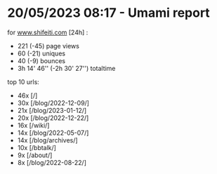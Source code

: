 # 20/05/2023 08:17 - Umami report
for www.shifeiti.com [24h] :

 - 221 (-45) page views
 - 60 (-21) uniques
 - 40 (-9) bounces
 - 3h 14' 46'' (-2h 30' 27'') totaltime


top 10 urls:
 - 46x [/]
 - 30x [/blog/2022-12-09/]
 - 21x [/blog/2023-01-12/]
 - 20x [/blog/2022-12-22/]
 - 16x [/wiki/]
 - 14x [/blog/2022-05-07/]
 - 14x [/blog/archives/]
 - 10x [/bbtalk/]
 - 9x [/about/]
 - 8x [/blog/2022-08-22/]


